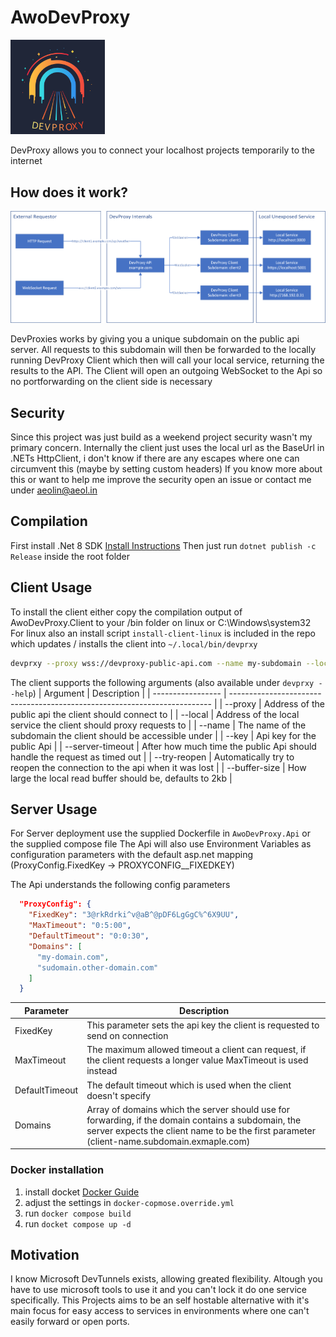 # AwoDevProxy
<img src="./.media/dev_proxy_logo.svg" width=30%/>

DevProxy allows you to connect your localhost projects temporarily to the internet


## How does it work?
![DevProxy Diagram](./.media/devproxy_scheme.png)

DevProxies works by giving you a unique subdomain on the public api server. All requests to this subdomain will then be forwarded to the locally running DevProxy Client which then will call your local service, returning the results to the API.
The Client will open an outgoing WebSocket to the Api so no portforwarding on the client side is necessary

## Security
Since this project was just build as a weekend project security wasn't my primary concern. 
Internally the client just uses the local url as the BaseUrl in .NETs HttpClient, i don't know if there are any escapes where one can circumvent this (maybe by setting custom headers)
If you know more about this or want to help me improve the security open an issue or contact me under aeolin@aeol.in

## Compilation
First install .Net 8 SDK [Install Instructions](https://github.com/dotnet/core/blob/main/release-notes/8.0/install.md)
Then just run `dotnet publish -c Release` inside the root folder

## Client Usage
To install the client either copy the compilation output of AwoDevProxy.Client to your /bin folder on linux or C:\Windows\system32
For linux also an install script `install-client-linux` is included in the repo which updates / installs the client into `~/.local/bin/devprxy`

```sh
devprxy --proxy wss://devproxy-public-api.com --name my-subdomain --local http://localhost:1302 --key api_key-1234 --server-timeout 0:1:30 --try-reopen 
```

The client supports the following arguments (also available under `devprxy --help`)
| Argument          | Description                                                               |
| ----------------- | ------------------------------------------------------------------------- |
| --proxy           | Address of the public api the client should connect to                    |
| --local           | Address of the local service the client should proxy requests to          |
| --name            | The name of the subdomain the client should be accessible under           |
| --key             | Api key for the public Api                                                |
| --server-timeout  | After how much time the public Api should handle the request as timed out |
| --try-reopen      | Automatically try to reopen the connection to the api when it was lost    |
| --buffer-size     | How large the local read buffer should be, defaults to 2kb                |

## Server Usage
For Server deployment use the supplied Dockerfile in `AwoDevProxy.Api` or the supplied compose file
The Api will also use Environment Variables as configuration parameters with the default asp.net mapping (ProxyConfig.FixedKey -> PROXYCONFIG__FIXEDKEY)

The Api understands the following config parameters
```json
  "ProxyConfig": {
    "FixedKey": "3@rkRdrki^v@aB^@pDF6LgGgC%^6X9UU",
    "MaxTimeout": "0:5:00",
    "DefaultTimeout": "0:0:30",
    "Domains": [
      "my-domain.com",
      "sudomain.other-domain.com"
    ]
  }
```

| Parameter      | Description                                                                                                                                                                                       |
| -------------- | ------------------------------------------------------------------------------------------------------------------------------------------------------------------------------------------------- |
| FixedKey       | This parameter sets the api key the client is requested to send on connection                                                                                                                     |
| MaxTimeout     | The maximum allowed timeout a client can request, if the client requests a longer value MaxTimeout is used instead                                                                                |
| DefaultTimeout | The default timeout which is used when the client doesn't specify                                                                                                                                 |
| Domains        | Array of domains which the server should use for forwarding, if the domain contains a subdomain, the server expects the client name to be the first parameter (client-name.subdomain.exmaple.com) |

### Docker installation
1. install docket [Docker Guide](https://docs.docker.com/engine/install/)
2. adjust the settings in `docker-copmose.override.yml` 
3. run `docker compose build`
4. run `docket compose up -d`

## Motivation 
I know Microsoft DevTunnels exists, allowing greated flexibility. Altough you have to use microsoft tools to use it and you can't lock it do one service specifically.
This Projects aims to be an self hostable alternative with it's main focus for easy access to services in environments where one can't easily forward or open ports.
